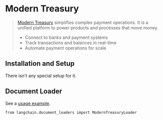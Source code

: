 Modern Treasury
===============

> [Modern Treasury](https://www.moderntreasury.com/) simplifies complex payment operations. It is a unified platform to power products and processes that move money.
> 
> *   Connect to banks and payment systems
> *   Track transactions and balances in real-time
> *   Automate payment operations for scale

Installation and Setup[​](#installation-and-setup "Direct link to Installation and Setup")
------------------------------------------------------------------------------------------

There isn't any special setup for it.

Document Loader[​](#document-loader "Direct link to Document Loader")
---------------------------------------------------------------------

See a [usage example](/docs/modules/data_connection/document_loaders/integrations/modern_treasury.html).

    from langchain.document_loaders import ModernTreasuryLoader